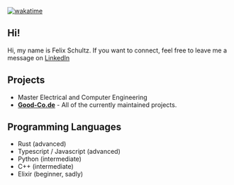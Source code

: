 [![wakatime](https://wakatime.com/badge/user/81e2e197-290f-43df-a114-1546afc7e603.svg)](https://wakatime.com/@81e2e197-290f-43df-a114-1546afc7e603)

## **Hi**!
Hi, my name is Felix Schultz. If you want to connect, feel free to leave me a message on [LinkedIn](https://www.linkedin.com/in/schultz-felix/?originalSubdomain=de)

## Projects
- Master Electrical and Computer Engineering
- **[Good-Co.de](https://github.com/TM9657)** - All of the currently maintained projects.
  
## Programming Languages
- Rust (advanced)
- Typescript / Javascript (advanced)
- Python (intermediate)
- C++ (intermediate)
- Elixir (beginner, sadly)
